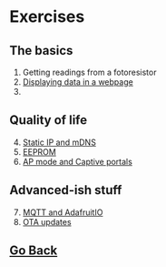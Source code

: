 # Exercises

## The basics
 1. Getting readings from a fotoresistor
 2. [Displaying data in a webpage](./ex2.md)
 3. [](./)

## Quality of life
 4. [Static IP and mDNS](./ex4.md)
 5. [EEPROM](./ex5.md)
 6. [AP mode and Captive portals](./ex6.md)

## Advanced-ish stuff
 7. [MQTT and AdafruitIO](./)
 8. [OTA updates](./)

## [Go Back](../readme.md)
